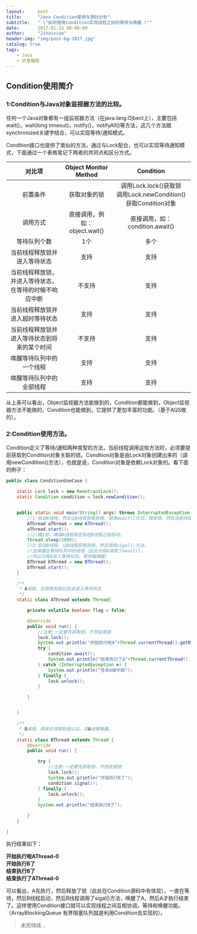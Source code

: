 ```yaml
---
layout:     post
title:      "Java Condition使用与源码分析"
subtitle:   " \"如何使用Condition实现线程之间的等待与唤醒 \""
date:       2017-01-23 00:00:00
author:     "Jihaixiao"
header-img: "img/post-bg-2017.jpg"
catalog: true
tags:
    - Java
    - 并发编程
---
```


## Condition使用简介

### 1:Condition与Java对象监视器方法的比较。

任何一个Java对象都有一组监视器方法（在java.lang.Ojbect上），主要包括wait()，wait(long timeout)，notify()，notifyAll()等方法，这几个方法跟synchronized关键字结合，可以实现等待/通知模式。

Condition接口也提供了类似的方法，通过与Lock配合，也可以实现等待通知模式，下面通过一个表格笔记下两者的共同点和区分方式。

|             对比项             |   Object Monitor Method    |                Condition                 |
| :-------------------------: | :------------------------: | :--------------------------------------: |
|            前置条件             |           获取对象的锁           | 调用Lock.lock()获取锁<br/>调用Lock.newCondition()获取Condition对象 |
|            调用方式             | 直接调用，例如：<br/>object.wait() |      直接调用，如：<br/>condition.await()       |
|           等待队列个数            |             1个             |                    多个                    |
|       当前线程释放锁并进入等待状态        |             支持             |                    支持                    |
| 当前线程释放锁，并进入等待状态，在等待的时候不响应中断 |            不支持             |                    支持                    |
|      当前线程释放锁并进入超时等待状态       |             支持             |                    支持                    |
|   当前线程释放锁并进入等待状态到将来的某个时间    |            不支持             |                    支持                    |
|        唤醒等待队列中的一个线程         |             支持             |                    支持                    |
|        唤醒等待队列中的全部线程         |             支持             |                    支持                    |

从上表可以看出，Object监视器方法能做到的，Condition都能做到，Object监视器方法不能做的，Condition也能做到，它提供了更加丰富的功能。（基于AQS做的）。



### 2:Condition使用方法。

Condition定义了等待/通知两种类型的方法，当前线程调用这些方法时，必须要提前获取到Condition对象关联的锁。Condition对象是由Lock对象创建出来的（调用newCondition()方法），也就是说，Condition对象是依赖Lock对象的。看下面的例子：

```java
public class ConditionUseCase {

    static Lock lock = new ReentrantLock();
    static Condition condition = lock.newCondition();


    public static void main(String[] args) throws InterruptedException {
        //1:启动A线程，然后让A线程获取到锁，调用await()方法，释放锁，然后当前线程进入等待状态。
        AThread aThread = new AThread();
        aThread.start();
        //2:睡1秒，确保A线程肯定现在B线程之前启动。
        Thread.sleep(1000);
        //3:启动B线程，让B线程获取到锁，然后调用sigal()方法，
        //去唤醒在等待队列中的线程（此处只有A调用了await()，
      	//所以只有A进入等待队列，等待被唤醒）
        BThread bThread = new BThread();
        bThread.start();
    }

    /**
     * A线程，在获取到锁以后会进入等待状态
     */
    static class AThread extends Thread{

        private volatile boolean flag = false;

        @Override
        public void run() {
            //注意:一定要先获取锁，不然会报错
            lock.lock();
            System.out.println("开始执行啦A"+Thread.currentThread().getName());
            try {
                condition.await();
                System.out.println("结束执行了A"+Thread.currentThread().getName());
            } catch (InterruptedException e) {
                System.out.println("任务A被中断");
            } finally {
                lock.unlock();
            }

        }


    }

    /**
     * B线程，用来在获取到锁以后，将A线程唤醒。
     */
    static class BThread extends Thread {
        @Override
        public void run() {

            try {
                //注意:一定要先获取锁，不然会报错
                lock.lock();
                System.out.println("开始执行B了");
                condition.signal();
            } finally {
                lock.unlock();
            }
            System.out.println("结束执行B了");

        }
    }

}
```

执行结果如下：

**开始执行啦AThread-0**<br/>
**开始执行B了**<br/>
**结束执行B了**<br/>
**结束执行了AThread-0**<br/>

可以看出，A先执行，然后释放了锁（此处在Condition源码中有体现），一直在等待，然后B线程启动，然后B线程调用了sigal()方法，唤醒了A，然后A才执行结束了。这样使用Condition接口就可以实现线程之间互相协调，等待和唤醒功能。（ArrayBlockingQueue 有界阻塞队列就是利用Condition去实现的）。

> 未完待续...
